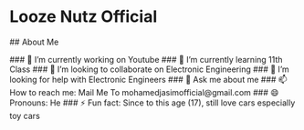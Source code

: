 # Looze Nutz Official


<p>## About Me</p>

<p>
  ### 🔭 I’m currently working on Youtube
  ### 🌱 I’m currently learning 11th Class
  ### 👯 I’m looking to collaborate on Electronic Engineering
  ### 🤔 I’m looking for help with Electronic Engineers
  ### 💬 Ask me about me
  ### 📫 How to reach me: Mail Me To mohamedjasimofficial@gmail.com
  ### 😄 Pronouns: He
  ### ⚡ Fun fact: Since to this age (17), still love cars especially toy cars
</p>
